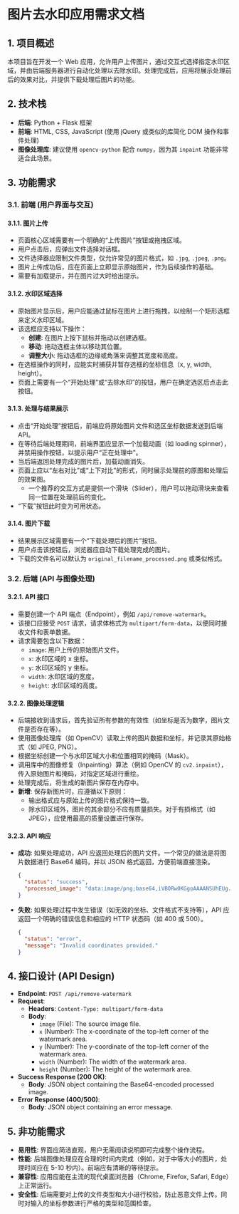 # 图片去水印应用需求文档

## 1. 项目概述

本项目旨在开发一个 Web 应用，允许用户上传图片，通过交互式选择指定水印区域，并由后端服务器进行自动化处理以去除水印。处理完成后，应用将展示处理前后的效果对比，并提供下载处理后图片的功能。

## 2. 技术栈

*   **后端**: Python + Flask 框架
*   **前端**: HTML, CSS, JavaScript (使用 jQuery 或类似的库简化 DOM 操作和事件处理)
*   **图像处理库**: 建议使用 `opencv-python` 配合 `numpy`，因为其 `inpaint` 功能非常适合此场景。

## 3. 功能需求

### 3.1. 前端 (用户界面与交互)

#### 3.1.1. 图片上传
-   页面核心区域需要有一个明确的“上传图片”按钮或拖拽区域。
-   用户点击后，应弹出文件选择对话框。
-   文件选择器应限制文件类型，仅允许常见的图片格式，如 `.jpg`, `.jpeg`, `.png`。
-   图片上传成功后，应在页面上立即显示原始图片，作为后续操作的基础。
-   需要有加载提示，并在图片过大时给出提示。

#### 3.1.2. 水印区域选择
-   原始图片显示后，用户应能通过鼠标在图片上进行拖拽，以绘制一个矩形选框来定义水印区域。
-   该选框应支持以下操作：
    -   **创建**: 在图片上按下鼠标并拖动以创建选框。
    -   **移动**: 拖动选框主体以移动其位置。
    -   **调整大小**: 拖动选框的边缘或角落来调整其宽度和高度。
-   在选框操作的同时，应能实时捕获并暂存选框的坐标信息（x, y, width, height）。
-   页面上需要有一个“开始处理”或“去除水印”的按钮，用户在确定选区后点击此按钮。

#### 3.1.3. 处理与结果展示
-   点击“开始处理”按钮后，前端应将原始图片文件和选区坐标数据发送到后端 API。
-   在等待后端处理期间，前端界面应显示一个加载动画（如 loading spinner），并禁用操作按钮，以提示用户“正在处理中”。
-   当后端返回处理完成的图片后，加载动画消失。
-   页面上应以“左右对比”或“上下对比”的形式，同时展示处理前的原图和处理后的效果图。
    -   一个推荐的交互方式是提供一个滑块（Slider），用户可以拖动滑块来查看同一位置在处理前后的变化。
-   “下载”按钮此时变为可用状态。

#### 3.1.4. 图片下载
-   结果展示区域需要有一个“下载处理后的图片”按钮。
-   用户点击该按钮后，浏览器应自动下载处理完成的图片。
-   下载的文件名可以默认为 `original_filename_processed.png` 或类似格式。

### 3.2. 后端 (API 与图像处理)

#### 3.2.1. API 接口
-   需要创建一个 API 端点（Endpoint），例如 `/api/remove-watermark`。
-   该接口应接受 `POST` 请求，请求体格式为 `multipart/form-data`，以便同时接收文件和表单数据。
-   请求需要包含以下数据：
    -   `image`: 用户上传的原始图片文件。
    -   `x`: 水印区域的 x 坐标。
    -   `y`: 水印区域的 y 坐标。
    -   `width`: 水印区域的宽度。
    -   `height`: 水印区域的高度。

#### 3.2.2. 图像处理逻辑
-   后端接收到请求后，首先验证所有参数的有效性（如坐标是否为数字，图片文件是否存在等）。
-   使用图像处理库（如 OpenCV）读取上传的图片数据和坐标，并记录其原始格式（如 JPEG, PNG）。
-   根据坐标创建一个与水印区域大小和位置相同的掩码（Mask）。
-   调用库中的图像修复（Inpainting）算法（例如 OpenCV 的 `cv2.inpaint`），传入原始图片和掩码，对指定区域进行重绘。
-   处理完成后，将生成的新图片保存在内存中。
-   **新增**: 保存新图片时，应遵循以下原则：
    -   输出格式应与原始上传的图片格式保持一致。
    -   除水印区域外，图片的其余部分不应有质量损失。对于有损格式（如 JPEG），应使用最高的质量设置进行保存。

#### 3.2.3. API 响应
-   **成功**: 如果处理成功，API 应返回处理后的图片文件。一个常见的做法是将图片数据进行 Base64 编码，并以 JSON 格式返回，方便前端直接渲染。
    ```json
    {
      "status": "success",
      "processed_image": "data:image/png;base64,iVBORw0KGgoAAAANSUhEUg..."
    }
    ```
-   **失败**: 如果处理过程中发生错误（如无效的坐标、文件格式不支持等），API 应返回一个明确的错误信息和相应的 HTTP 状态码（如 400 或 500）。
    ```json
    {
      "status": "error",
      "message": "Invalid coordinates provided."
    }
    ```

## 4. 接口设计 (API Design)

-   **Endpoint**: `POST /api/remove-watermark`
-   **Request**:
    -   **Headers**: `Content-Type: multipart/form-data`
    -   **Body**:
        -   `image` (File): The source image file.
        -   `x` (Number): The x-coordinate of the top-left corner of the watermark area.
        -   `y` (Number): The y-coordinate of the top-left corner of the watermark area.
        -   `width` (Number): The width of the watermark area.
        -   `height` (Number): The height of the watermark area.
-   **Success Response (200 OK)**:
    -   **Body**: JSON object containing the Base64-encoded processed image.
-   **Error Response (400/500)**:
    -   **Body**: JSON object containing an error message.

## 5. 非功能需求

-   **易用性**: 界面应简洁直观，用户无需阅读说明即可完成整个操作流程。
-   **性能**: 后端图像处理应在合理的时间内完成（例如，对于中等大小的图片，处理时间应在 5-10 秒内）。前端应有清晰的等待提示。
-   **兼容性**: 应用应能在主流的现代桌面浏览器（Chrome, Firefox, Safari, Edge）上正常运行。
-   **安全性**: 后端需要对上传的文件类型和大小进行校验，防止恶意文件上传。同时对输入的坐标参数进行严格的类型和范围检查。
